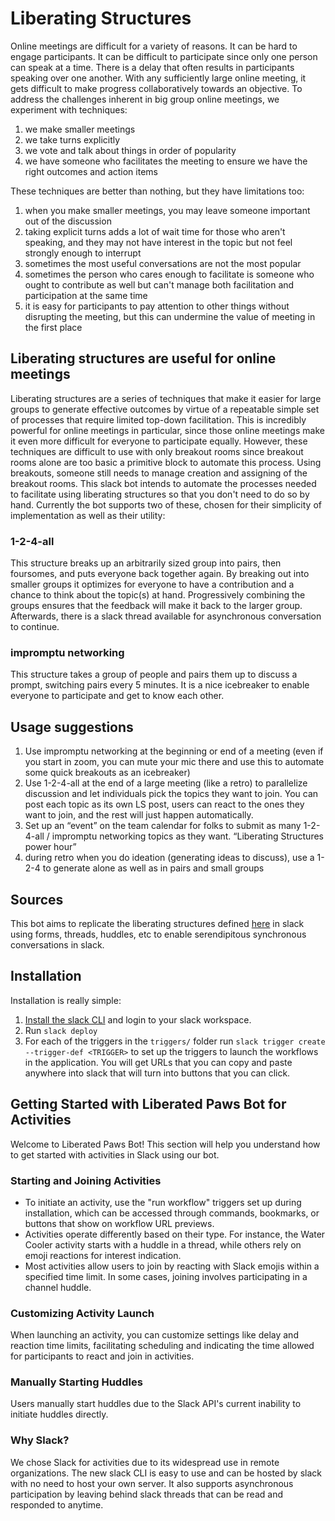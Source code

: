 # Liberating Structures

Online meetings are difficult for a variety of reasons. It can be hard to engage participants. It can be difficult to participate since only one person can speak at a time. There is a delay that often results in participants speaking over one another. With any sufficiently large online meeting, it gets difficult to make progress collaboratively towards an objective. To address the challenges inherent in big group online meetings, we experiment with techniques:

1. we make smaller meetings
2. we take turns explicitly
3. we vote and talk about things in order of popularity
4. we have someone who facilitates the meeting to ensure we have the right outcomes and action items

These techniques are better than nothing, but they have limitations too:

1. when you make smaller meetings, you may leave someone important out of the discussion
2. taking explicit turns adds a lot of wait time for those who aren't speaking, and they may not have interest in the topic but not feel strongly enough to interrupt
3. sometimes the most useful conversations are not the most popular
4. sometimes the person who cares enough to facilitate is someone who ought to contribute as well but can't manage both facilitation and participation at the same time
5. it is easy for participants to pay attention to other things without disrupting the meeting, but this can undermine the value of meeting in the first place

## Liberating structures are useful for online meetings

Liberating structures are a series of techniques that make it easier for large groups to generate effective outcomes by virtue of a repeatable simple set of processes that require limited top-down facilitation. This is incredibly powerful for online meetings in particular, since those online meetings make it even more difficult for everyone to participate equally. However, these techniques are difficult to use with only breakout rooms since breakout rooms alone are too basic a primitive block to automate this process. Using breakouts, someone still needs to manage creation and assigning of the breakout rooms. This slack bot intends to automate the processes needed to facilitate using liberating structures so that you don't need to do so by hand. Currently the bot supports two of these, chosen for their simplicity of implementation as well as their utility:

### 1-2-4-all

This structure breaks up an arbitrarily sized group into pairs, then foursomes, and puts everyone back together again. By breaking out into smaller groups it optimizes for everyone to have a contribution and a chance to think about the topic(s) at hand. Progressively combining the groups ensures that the feedback will make it back to the larger group. Afterwards, there is a slack thread available for asynchronous conversation to continue.

### impromptu networking

This structure takes a group of people and pairs them up to discuss a prompt, switching pairs every 5 minutes. It is a nice icebreaker to enable everyone to participate and get to know each other.

## Usage suggestions

1. Use impromptu networking at the beginning or end of a meeting (even if you start in zoom, you can mute your mic there and use this to automate some quick breakouts as an icebreaker)
2. Use 1-2-4-all at the end of a large meeting (like a retro) to parallelize discussion and let individuals pick the topics they want to join. You can post each topic as its own LS post, users can react to the ones they want to join, and the rest will just happen automatically.
3. Set up an “event” on the team calendar for folks to submit as many 1-2-4-all / impromptu networking topics as they want. “Liberating Structures power hour”
4. during retro when you do ideation (generating ideas to discuss), use a 1-2-4 to generate alone as well as in pairs and small groups

## Sources

This bot aims to replicate the liberating structures defined [here](https://www.liberatingstructures.com/) in slack using forms, threads, huddles, etc to enable serendipitous synchronous conversations in slack.

## Installation

Installation is really simple:
1. [Install the slack CLI](https://api.slack.com/automation/cli/install) and login to your slack workspace.
2. Run `slack deploy`
3. For each of the triggers in the `triggers/` folder run `slack trigger create --trigger-def <TRIGGER>` to set up the triggers to launch the workflows in the application. You will get URLs that you can copy and paste anywhere into slack that will turn into buttons that you can click.

## Getting Started with Liberated Paws Bot for Activities

Welcome to Liberated Paws Bot! This section will help you understand how to get started with activities in Slack using our bot.

### Starting and Joining Activities

- To initiate an activity, use the "run workflow" triggers set up during installation, which can be accessed through commands, bookmarks, or buttons that show on workflow URL previews.
- Activities operate differently based on their type. For instance, the Water Cooler activity starts with a huddle in a thread, while others rely on emoji reactions for interest indication.
- Most activities allow users to join by reacting with Slack emojis within a specified time limit. In some cases, joining involves participating in a channel huddle.

### Customizing Activity Launch

When launching an activity, you can customize settings like delay and reaction time limits, facilitating scheduling and indicating the time allowed for participants to react and join in activities.

### Manually Starting Huddles

Users manually start huddles due to the Slack API's current inability to initiate huddles directly.

### Why Slack?

We chose Slack for activities due to its widespread use in remote organizations. The new slack CLI is easy to use and can be hosted by slack with no need to host your own server. It also supports asynchronous participation by leaving behind slack threads that can be read and responded to anytime.

